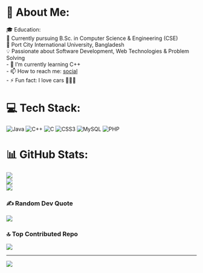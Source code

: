 
# 💫 About Me:
🎓 Education:<br>📖 Currently pursuing B.Sc. in Computer Science & Engineering (CSE)<br>🏫 Port City International University, Bangladesh<br>💡 Passionate about Software Development, Web Technologies & Problem Solving<br>- 🌱 I’m currently learning C++<br>- 📫 How to reach me: [social](https://www.facebook.com/profile.php?id=100011403727260)<br>- ⚡ Fun fact: I love cars 🚗🚗🚗

# 💻 Tech Stack:
![Java](https://img.shields.io/badge/java-%23ED8B00.svg?style=for-the-badge&logo=openjdk&logoColor=white) ![C++](https://img.shields.io/badge/c++-%2300599C.svg?style=for-the-badge&logo=c%2B%2B&logoColor=white) ![C](https://img.shields.io/badge/c-%2300599C.svg?style=for-the-badge&logo=c&logoColor=white) ![CSS3](https://img.shields.io/badge/css3-%231572B6.svg?style=for-the-badge&logo=css3&logoColor=white) ![MySQL](https://img.shields.io/badge/mysql-4479A1.svg?style=for-the-badge&logo=mysql&logoColor=white) ![PHP](https://img.shields.io/badge/php-%23777BB4.svg?style=for-the-badge&logo=php&logoColor=white)
# 📊 GitHub Stats:
![](https://github-readme-stats.vercel.app/api?username=Richmond-Antor&theme=tokyonight&hide_border=false&include_all_commits=false&count_private=false)<br/>
![](https://github-readme-streak-stats.herokuapp.com/?user=Richmond-Antor&theme=tokyonight&hide_border=false)<br/>
![](https://github-readme-stats.vercel.app/api/top-langs/?username=Richmond-Antor&theme=tokyonight&hide_border=false&include_all_commits=false&count_private=false&layout=compact)

### ✍️ Random Dev Quote
![](https://quotes-github-readme.vercel.app/api?type=horizontal&theme=merko)

### 🔝 Top Contributed Repo
![](https://github-contributor-stats.vercel.app/api?username=Richmond-Antor&limit=5&theme=dark&combine_all_yearly_contributions=true)

---
[![](https://visitcount.itsvg.in/api?id=Richmond-Antor&icon=0&color=10)](https://visitcount.itsvg.in)

<!-- Proudly created with GPRM ( https://gprm.itsvg.in ) -->

